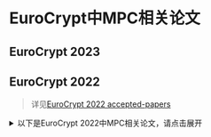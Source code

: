 
# EuroCrypt中MPC相关论文

## EuroCrypt 2023

## EuroCrypt 2022

> 详见[EuroCrypt 2022 accepted-papers](https://eurocrypt.iacr.org/2022/acceptedpapers.php)
<details>
<summary>以下是EuroCrypt 2022中MPC相关论文，请点击展开</summary>

+ [Single-Server Private Information Retrieval with Sublinear Amortized Time](https://eprint.iacr.org/2022/081.pdf)
  + 作者&机构：Henry Corrigan-Gibbs, Alexandra Henzinger, Dmitry Kogan(MIT)
  + 主要内容：隐私信息检索
+ [EpiGRAM: Practical Garbled RAM]()
  + 作者&机构：David Heath, Vladimir Kolesnikov, Rafail Ostrovsky
+ [Garbled Circuits With Sublinear Evaluator](https://link.springer.com/chapter/10.1007/978-3-031-06944-4_2)
  + 作者&机构：Abida Haque, David Heath, Vladimir Kolesnikov, Steve Lu, Rafail Ostrovsky, Akash Shah
  + 主要内容：混淆电路优化
+ [Round-Optimal and Communication-Efficient Multiparty Computation](https://eprint.iacr.org/2020/1437.pdf)
  + 作者&机构：Michele Ciampi, Rafail Ostrovsky, Hendrik Waldner, Vassilis Zikas
  + 主要内容：安全多方计算优化
+ [Highly Efficient OT-Based Multiplication Protocols](https://eprint.iacr.org/2021/1373.pdf)
  + 作者&机构：Iftach Haitner, Nikolaos Makriyannis, Samuel Ranellucci, Eliad Tsfadia
  + 主要内容：基于OT的高效乘法协议
+ [Batch-OT with Optimal Rate]()
  + 作者&机构：Zvika Brakerski, Pedro Branco, Nico Döttling, Sihang Pu
  + 主要内容：OT优化
+ [Adaptively Secure Computation for RAM Programs](https://link.springer.com/chapter/10.1007/978-3-031-07085-3_7)
  + 作者&机构：Laasya Bangalore, Rafail Ostrovsky, Oxana Poburinnaya, Muthuramakrishnan Venkitasubramaniam
+ [Round-Optimal Multi-Party Computation with Identifiable Abort](https://eprint.iacr.org/2022/645.pdf)
  + 作者&机构：Michele Ciampi, Divya Ravi, Luisa Siniscalchi, Hendrik Waldner
+ [Secure Multiparty Computation with Free Branching](https://link.springer.com/chapter/10.1007/978-3-031-06944-4_14)
  + Aarushi Goel, Mathias Hall-Andersen, Aditya Hegde, Abhishek Jain
+ [Secure Multiparty Computation with Sublinear Preprocessing](ttps://link.springer.com/chapter/10.1007/978-3-031-06944-4_15)
  + 作者&机构：Elette Boyle, Niv Gilboa, Yuval Ishai, Ariel Nof

</details>
